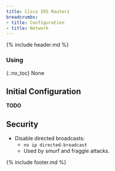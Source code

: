 ```yaml
---
title: Cisco IOS Routers
breadcrumbs:
- title: Configuration
- title: Network
---
```

{% include header.md %}

### Using
{:.no_toc}
None

## Initial Configuration

**TODO**

## Security

- Disable directed broadcasts:
  - `no ip directed-broadcast`
  - Used by smurf and fraggle attacks.

{% include footer.md %}
